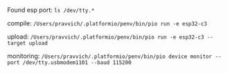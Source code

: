 Found esp port: `ls /dev/tty.*`

compile: `/Users/pravvich/.platformio/penv/bin/pio run -e esp32-c3`

upload: `/Users/pravvich/.platformio/penv/bin/pio run -e esp32-c3 --target upload`

monitoring: `/Users/pravvich/.platformio/penv/bin/pio device monitor --port /dev/tty.usbmodem1101 --baud 115200`
